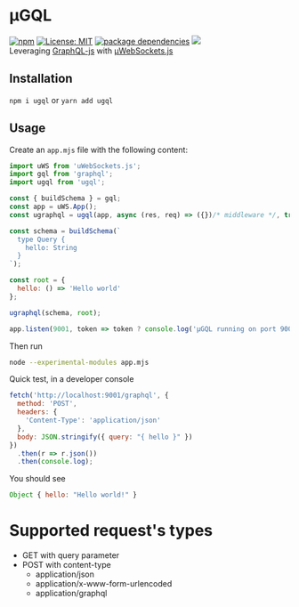 # µGQL
[![npm](https://img.shields.io/npm/v/ugql.svg?style=flat-square)](https://www.npmjs.com/package/ugql)
[![License: MIT](https://img.shields.io/badge/License-MIT-yellow.svg?style=flat-square)](https://opensource.org/licenses/MIT)
[![package dependencies](https://img.shields.io/david/Annihil/ugql.svg?style=flat-square)](https://david-dm.org/Annihil/ugql)
![](https://img.shields.io/badge/benchmark-150x%20express--graphql-blueviolet.svg?style=flat-square)  
Leveraging [GraphQL-js](https://github.com/graphql/graphql-js) with [µWebSockets.js](https://github.com/uNetworking/uWebSockets.js)

## Installation

`npm i ugql` or `yarn add ugql`

## Usage

Create an `app.mjs` file with the following content:

```js
import uWS from 'uWebSockets.js';
import gql from 'graphql';
import ugql from 'ugql';

const { buildSchema } = gql;
const app = uWS.App();
const ugraphql = ugql(app, async (res, req) => ({})/* middleware */, true /* cors */);

const schema = buildSchema(`
  type Query {
    hello: String
  }
`);

const root = { 
  hello: () => 'Hello world'
};

ugraphql(schema, root);

app.listen(9001, token => token ? console.log('µGQL running on port 9001') : console.log('µGQL failed to run: port already in use'));
```

Then run
```sh
node --experimental-modules app.mjs
```

Quick test, in a developer console
```js
fetch('http://localhost:9001/graphql', {
  method: 'POST',
  headers: {
    'Content-Type': 'application/json'
  },
  body: JSON.stringify({ query: "{ hello }" })
})
  .then(r => r.json())
  .then(console.log);
```

You should see
```js
Object { hello: "Hello world!" }
```

# Supported request's types
- GET with query parameter
- POST with content-type
    - application/json
    - application/x-www-form-urlencoded
    - application/graphql
